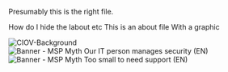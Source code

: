 <!--
layout: page
title: "About"
permalink: /About
-->




Presumably this is the right file.

How do I hide the labout etc
This is an about file
With a graphic

![CIOV-Background](https://github.com/user-attachments/assets/b3003f4b-6fe3-47ec-bf4b-26e0f3745dd3)
![Banner - MSP Myth Our IT person manages security (EN)](https://github.com/user-attachments/assets/595fcc74-72c2-480a-afa2-98d9d25f2ac3)
![Banner - MSP Myth Too small to need support (EN)](https://github.com/user-attachments/assets/786c235d-9179-4e05-aa98-c318760aa747)
